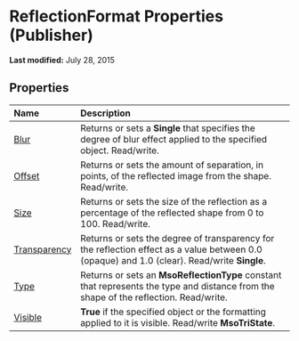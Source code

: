 
# ReflectionFormat Properties (Publisher)

 **Last modified:** July 28, 2015


## Properties



|**Name**|**Description**|
|:-----|:-----|
| [Blur](e74815b0-050c-615a-1981-799489f70e21.md)|Returns or sets a  **Single** that specifies the degree of blur effect applied to the specified object. Read/write.|
| [Offset](e9e5c3a8-1f0a-0f72-8c0f-93094a3dd56a.md)|Returns or sets the amount of separation, in points, of the reflected image from the shape. Read/write.|
| [Size](2292231c-9714-6728-0881-b83a97371fea.md)|Returns or sets the size of the reflection as a percentage of the reflected shape from 0 to 100. Read/write.|
| [Transparency](3c115d2c-4004-5fd4-de10-3593c8f1a38e.md)|Returns or sets the degree of transparency for the reflection effect as a value between 0.0 (opaque) and 1.0 (clear). Read/write  **Single**.|
| [Type](de621574-b8ab-908c-71a6-bc20ad9a4086.md)|Returns or sets an  **MsoReflectionType** constant that represents the type and distance from the shape of the reflection. Read/write.|
| [Visible](c7d028cc-6df8-021e-4176-77463d5548de.md)| **True** if the specified object or the formatting applied to it is visible. Read/write **MsoTriState**.|
